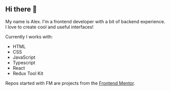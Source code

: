 ## Hi there 👋

My name is Alex. I'm a frontend developer with a bit of backend experience.
I love to create cool and useful interfaces!

Currently I works with:
- HTML
- CSS
- JavaScript
- Typescript
- React
- Redux Tool Kit

Repos started with FM are projects from the [Frontend Mentor](https://www.frontendmentor.io/).

<!--
**Alex-Archer-I/Alex-Archer-I** is a ✨ _special_ ✨ repository because its `README.md` (this file) appears on your GitHub profile.

Here are some ideas to get you started:

- 🔭 I’m currently working on ...
- 🌱 I’m currently learning ...
- 👯 I’m looking to collaborate on ...
- 🤔 I’m looking for help with ...
- 💬 Ask me about ...
- 📫 How to reach me: ...
- 😄 Pronouns: ...
- ⚡ Fun fact: ...
-->
